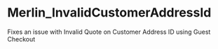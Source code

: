 # Merlin_InvalidCustomerAddressId
Fixes an issue with Invalid Quote on Customer Address ID using Guest Checkout
